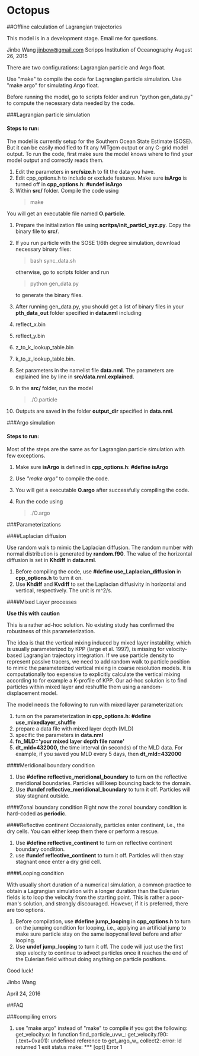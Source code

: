 # Octopus
##Offline calculation of Lagrangian trajectories

This model is in a development stage. Email me for questions.

Jinbo Wang <jinbow@gmail.com>
Scripps Institution of Oceanography
August 26, 2015


There are two configurations: Lagrangian particle and Argo float. 

Use "make" to compile the code for Lagrangian particle simulation. Use "make argo" for simulating Argo float. 

Before running the model, go to scripts folder and run "python gen_data.py" to compute the necessary data needed by the code.


###Lagrangian particle simulation

#### Steps to run:

The model is currently setup for the Southern Ocean State Estimate (SOSE). But it can be easily modified to fit any MITgcm output or any C-grid model output. To run the code, first make sure the model knows where to find your model output and correctly reads them. 

 1. Edit the parameters in **src/size.h** to fit the data you have.
 1. Edit cpp_options.h to include or exclude features. Make sure **isArgo** is turned off in **cpp_options.h**: **#undef isArgo**
 1. Within **src/** folder. Compile the code using
     >make

   You will get an executable file named **O.particle**.

 1. Prepare the initialization file using **scritps/init_particl_xyz.py**. Copy the binary file to **src/**.
 1. If you run particle with the SOSE 1/6th degree simulation, download necessary binary files:
    >bash sync_data.sh

    otherwise, go to scripts folder and run
    >python gen_data.py

    to generate the binary files.
    
 1. After running gen_data.py, you should get a list of binary files in your **pth_data_out** folder specified in **data.nml** including

  1. reflect_x.bin
  1. reflect_y.bin
  1. z_to_k_lookup_table.bin
  1. k_to_z_lookup_table.bin.

 1. Set parameters in the namelist file **data.nml**. The parameters are explained line by line in **src/data.nml.explained**.
 1. In the **src/** folder, run the model

    >./O.particle

 1. Outputs are saved in the folder  **output_dir** specified in **data.nml**.

###Argo simulation

#### Steps to run:
Most of the steps are the same as for Lagrangian particle simulation with few exceptions. 

1. Make sure **isArgo** is defined in **cpp_options.h**:  **#define isArgo**
1. Use *"make argo"*  to compile the code. 
1. You will get a executable **O.argo** after successfully compiling the code. 
1. Run the code using

   >./O.argo

###Parameterizations

####Laplacian diffusion

Use random walk to mimic the Laplacian diffusion. The random number with normal distribution is generated by **random.f90**. The value of the horizontal diffusion is set in **Khdiff** in **data.nml**.

1. Before compiling the code, use **#define use_Laplacian_diffusion** in **cpp_options.h** to turn it on. 
1. Use **Khdiff** and **Kvdiff** to set the Laplacian diffusivity in horizontal and vertical, respectively. The unit is m^2/s.

####Mixed Layer processes

**Use this with caution**

This is a rather ad-hoc solution. No existing study has confirmed the robustness of this parameterization. 

The idea is that the vertical mixing induced by mixed layer instability, which is usually parameterized by KPP (large et al. 1997), is missing for velocity-based Lagrangian trajectory integration. If we use particle density to represent passive tracers, we need to add random walk to particle position to mimic the parameterized vertical mixing in coarse resolution models. It is computationally too expensive to explicitly calculate the vertical mixing according to for example a K-profile of KPP. Our ad-hoc solution is to find particles within mixed layer and reshuffle them using a random-displacement model. 

The model needs the following to run with mixed layer parameterization:

1. turn on the parameterization in **cpp_options.h**: **#define use_mixedlayer_shuffle**
1. prepare a data file with mixed layer depth (MLD)
1. specific the parameters in **data.nml**
 1. **fn_MLD='your mixed layer depth file name'**
 1. **dt_mld=432000,** the time interval (in seconds) of the MLD data. For example, if you saved you MLD every 5 days, then **dt_mld=432000**

####Meridional boundary condition

1. Use **#define reflective_meridional_boundary** to turn on the reflective meridional boundaries. Particles will keep bouncing back to the domain.
1. Use **#undef reflective_meridional_boundary** to turn it off. Particles will stay stagnant outside.

####Zonal boundary condition
Right now the zonal boundary condition is hard-coded as **periodic**.

####Reflective continent
Occasionally, particles enter continent, i.e., the dry cells. You can either keep them there or perform a rescue. 

1. Use **#define reflective_continent** to turn on reflective continent boundary condition. 
1. use **#undef reflective_continent** to turn it off. Particles will then stay stagnant once enter a dry grid cell. 

####Looping condition

With usually short duration of a numerical simulation, a common practice to obtain a Lagrangian simulation with a longer duration than the Eulerian fields is to loop the velocity from the starting point. This is rather a poor-man's solution, and strongly discouraged. However, if it is preferred, there are too options.

1. Before compilation, use  **#define jump_looping** in **cpp_options.h** to turn on the jumping condition for looping, i.e., applying an artificial jump to make sure particle stay on the same isopycnal level before and after looping.
1. Use **undef jump_looping** to turn it off. The code will just use the first step velocity to continue to advect particles once it reaches the end of the Eulerian field without doing anything on particle positions.




Good luck!


Jinbo Wang

April 24, 2016

##FAQ

###compiling errors
1. use "make argo" instead of "make" to compile if you got the following:
 get_velocity.o: In function find_particle_uvw_:
 get_velocity.f90:(.text+0xa01): undefined reference to get_argo_w_
 collect2: error: ld returned 1 exit status
 make: *** [opt] Error 1

